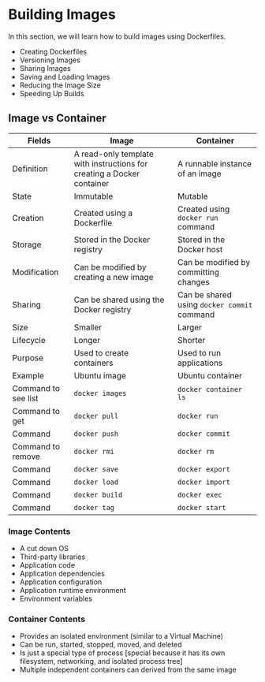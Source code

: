# Building Images

In this section, we will learn how to build images using Dockerfiles.
- Creating Dockerfiles
- Versioning Images
- Sharing Images
- Saving and Loading Images
- Reducing the Image Size
- Speeding Up Builds

## Image vs Container

| Fields | Image | Container |
| --- | --- | --- |
| Definition | A read-only template with instructions for creating a Docker container | A runnable instance of an image |
| State | Immutable | Mutable |
| Creation | Created using a Dockerfile | Created using `docker run` command |
| Storage | Stored in the Docker registry | Stored in the Docker host |
| Modification | Can be modified by creating a new image | Can be modified by committing changes |
| Sharing | Can be shared using the Docker registry | Can be shared using `docker commit` command |
| Size | Smaller | Larger |
| Lifecycle | Longer | Shorter |
| Purpose | Used to create containers | Used to run applications |
| Example | Ubuntu image | Ubuntu container |
| Command to see list | `docker images` | `docker container ls` |
| Command to get | `docker pull` | `docker run` |
| Command | `docker push` | `docker commit` |
| Command to remove | `docker rmi` | `docker rm` |
| Command | `docker save` | `docker export` |
| Command | `docker load` | `docker import` |
| Command | `docker build` | `docker exec` |
| Command | `docker tag` | `docker start` |

### Image Contents
- A cut down OS
- Third-party libraries
- Application code
- Application dependencies
- Application configuration
- Application runtime environment
- Environment variables

### Container Contents
- Provides an isolated environment (similar to a Virtual Machine)
- Can be run, started, stopped, moved, and deleted
- Is just a special type of process [special because it has its own filesystem, networking, and isolated process tree]
- Multiple independent containers can derived from the same image